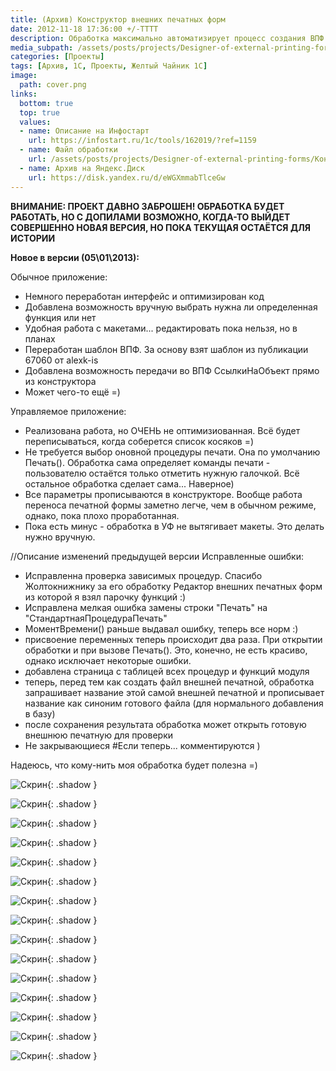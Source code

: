 ```yaml
---
title: (Архив) Конструктор внешних печатных форм
date: 2012-11-18 17:36:00 +/-TTTT
description: Обработка максимально автоматизирует процесс создания ВПФ на основе типовых
media_subpath: /assets/posts/projects/Designer-of-external-printing-forms/
categories: [Проекты]
tags: [Архив, 1С, Проекты, Желтый Чайник 1С]
image:
  path: cover.png
links:
  bottom: true
  top: true
  values:
  - name: Описание на Инфостарт
    url: https://infostart.ru/1c/tools/162019/?ref=1159
  - name: Файл обработки
    url: /assets/posts/projects/Designer-of-external-printing-forms/КонструкторВПФ_NEW_beta.epf
  - name: Архив на Яндекс.Диск
    url: https://disk.yandex.ru/d/eWGXmmabTlceGw
---
```


**ВНИМАНИЕ: ПРОЕКТ ДАВНО ЗАБРОШЕН! ОБРАБОТКА БУДЕТ РАБОТАТЬ, НО С ДОПИЛАМИ**
**ВОЗМОЖНО, КОГДА-ТО ВЫЙДЕТ СОВЕРШЕННО НОВАЯ ВЕРСИЯ, НО ПОКА ТЕКУЩАЯ ОСТАЁТСЯ ДЛЯ ИСТОРИИ**

**Новое в версии (05\01\2013):**

Обычное приложение:

- Немного переработан интерфейс и оптимизирован код
- Добавлена возможность вручную выбрать нужна ли определенная функция или нет
- Удобная работа с макетами... редактировать пока нельзя, но в планах
- Переработан шаблон ВПФ. За основу взят шаблон из публикации 67060 от alexk-is
- Добавлена возможность передачи во ВПФ СсылкиНаОбъект прямо из конструктора
- Может чего-то ещё =)

Управляемое приложение:

- Реализована работа, но ОЧЕНЬ не оптимизиованная. Всё будет переписываться, когда соберется список косяков =)
- Не требуется выбор оновной процедуры печати. Она по умолчанию Печать(). Обработка сама определяет команды печати - пользователю остаётся только отметить нужную галочкой. Всё остальное обработка сделает сама... Наверное)
- Все параметры прописываются в конструкторе. Вообще работа переноса печатной формы заметно легче, чем в обычном режиме, однако, пока плохо проработанная.
- Пока есть минус - обработка в УФ не вытягивает макеты. Это делать нужно вручную.

//Описание изменений предыдущей версии
Исправленные ошибки:

- Исправленна проверка зависимых процедур. Спасибо Жолтокнижнику за его обработку Редактор внешних печатных форм из которой я взял парочку функций :)
- Исправлена мелкая ошибка замены строки "Печать" на "СтандартнаяПроцедураПечать"
- МоментВремени() раньше выдавал ошибку, теперь все норм :)
- присвоение переменных теперь происходит два раза. При открытии обработки и при вызове Печать(). Это, конечно, не есть красиво, однако исключает некоторые ошибки.
- добавлена страница с таблицей всех процедур и функций модуля
- теперь, перед тем как создать файл внешней печатной, обработка запрашивает название этой самой внешней печатной и прописывает название как синоним готового файла (для нормального добавления в базу)
- после сохранения результата обработка может открыть готовую внешнюю печатную для проверки
- Не закрывающиеся #Если теперь... комментируются )

Надеюсь, что кому-нить моя обработка будет полезна =)

![Скрин](01.png){: .shadow }

![Скрин](02.png){: .shadow }

![Скрин](03.png){: .shadow }

![Скрин](04.png){: .shadow }

![Скрин](05.png){: .shadow }

![Скрин](06.png){: .shadow }

![Скрин](07.png){: .shadow }

![Скрин](08.png){: .shadow }

![Скрин](09.png){: .shadow }

![Скрин](10.png){: .shadow }

![Скрин](11.png){: .shadow }

![Скрин](12.png){: .shadow }

![Скрин](13.png){: .shadow }

![Скрин](14.png){: .shadow }

![Скрин](15.png){: .shadow }

